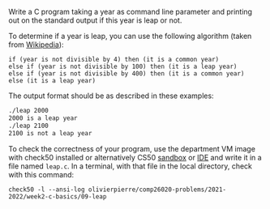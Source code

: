 Write a C program taking a year as command line parameter and printing out
on the standard output if this year is leap or not.

To determine if a year is leap, you can use the following algorithm (taken from
[Wikipedia](https://en.wikipedia.org/wiki/Leap_year)):

```
if (year is not divisible by 4) then (it is a common year)
else if (year is not divisible by 100) then (it is a leap year)
else if (year is not divisible by 400) then (it is a common year)
else (it is a leap year)
```

The output format should be as described in these examples:
```bash
./leap 2000
2000 is a leap year
./leap 2100
2100 is not a leap year
```

To check the correctness of your program, use the department VM image with check50 installed or alternatively CS50 [sandbox](sandbox.cs50.io)
or [IDE](ide.cs50.io) and write it in a file named `leap.c`. In a terminal,
with that file in the local directory, check with this command:

```shell
check50 -l --ansi-log olivierpierre/comp26020-problems/2021-2022/week2-c-basics/09-leap
```
